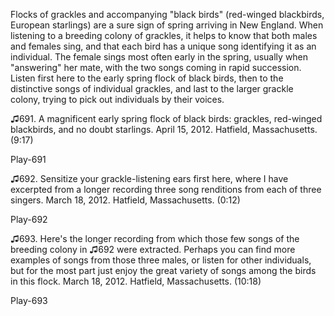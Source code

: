 Flocks of grackles and accompanying "black birds" (red-winged
blackbirds, European starlings) are a sure sign of spring arriving in
New England. When listening to a breeding colony of grackles, it helps
to know that both males and females sing, and that each bird has a
unique song identifying it as an individual. The female sings most often
early in the spring, usually when "answering" her mate, with the two
songs coming in rapid succession. Listen first here to the early spring
flock of black birds, then to the distinctive songs of individual
grackles, and last to the larger grackle colony, trying to pick out
individuals by their voices.

♫691. A magnificent early spring flock of black birds: grackles,
red-winged blackbirds, and no doubt starlings. April 15, 2012. Hatfield,
Massachusetts. (9:17)

Play-691

♫692. Sensitize your grackle-listening ears first here, where I have
excerpted from a longer recording three song renditions from each of three singers. March
18, 2012. Hatfield, Massachusetts. (0:12)

Play-692

♫693. Here's the longer recording from which those few songs of the
breeding colony in ♫692 were extracted. Perhaps you can find more examples of
songs from those three males, or listen for other individuals, but for
the most part just enjoy the great variety of songs among the birds in
this flock. March 18, 2012. Hatfield, Massachusetts. (10:18)

Play-693
